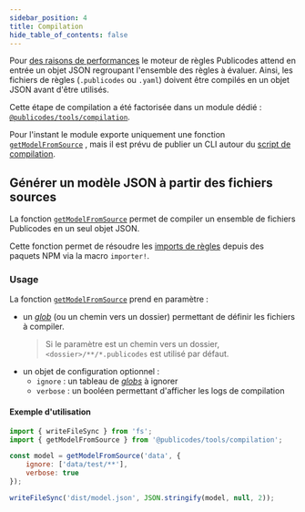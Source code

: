 ```yaml
---
sidebar_position: 4
title: Compilation
hide_table_of_contents: false
---
```


Pour [des raisons de
performances](https://github.com/publicodes/publicodes/pull/254) le moteur de
règles Publicodes attend en entrée un objet JSON regroupant l'ensemble des
règles à évaluer. Ainsi, les fichiers de règles (`.publicodes` ou `.yaml`)
doivent être compilés en un objet JSON avant d'être utilisés.

Cette étape de compilation a été factorisée dans un module dédié :
[`@publicodes/tools/compilation`](https://publicodes.github.io/tools/modules/compilation.html).

<Callout type="info">

Pour l'instant le module exporte uniquement une fonction
[`getModelFromSource`](https://publicodes.github.io/tools/functions/compilation.getModelFromSource.html)
, mais il est prévu de publier un CLI autour du [script de
compilation](https://github.com/publicodes/model-template/blob/main/build.js).

</Callout>

## Générer un modèle JSON à partir des fichiers sources

La fonction
[`getModelFromSource`](https://publicodes.github.io/tools/functions/compilation.getModelFromSource.html)
permet de compiler un ensemble de fichiers Publicodes en un seul objet JSON.

<Callout type="tip">

Cette fonction permet de résoudre les [imports de règles](./importer-des-regles) depuis des
paquets NPM via la macro `importer!`.

</Callout>

### Usage

La fonction
[`getModelFromSource`](https://publicodes.github.io/tools/functions/compilation.getModelFromSource.html)
prend en paramètre :

-   un [_glob_](https://www.npmjs.com/package/glob) (ou un chemin vers un dossier)
    permettant de définir les fichiers à compiler.
    > Si le paramètre est un chemin vers un dossier, `<dossier>/**/*.publicodes`
    > est utilisé par défaut.
-   un objet de configuration optionnel :
    -   `ignore` : un tableau de [_globs_](https://www.npmjs.com/package/glob) à
        ignorer
    -   `verbose` : un booléen permettant d'afficher les logs de compilation

#### Exemple d'utilisation

```javascript title="build.js"
import { writeFileSync } from 'fs';
import { getModelFromSource } from '@publicodes/tools/compilation';

const model = getModelFromSource('data', {
    ignore: ['data/test/**'],
    verbose: true
});

writeFileSync('dist/model.json', JSON.stringify(model, null, 2));
```
